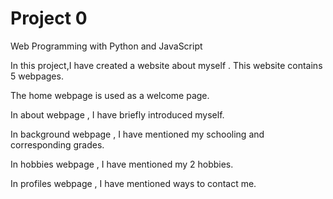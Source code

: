 # Project 0

Web Programming with Python and JavaScript

In this project,I have created a website about myself . This website contains 5 webpages.

The home webpage is used as a welcome page.

In about webpage , I have briefly introduced myself.

In background webpage , I have mentioned my schooling and corresponding grades.

In hobbies webpage , I have mentioned my 2 hobbies.

In profiles webpage , I have mentioned ways to contact me.
